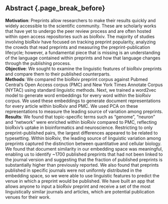 ## Abstract {.page_break_before}

**Motivation**: Preprints allow researchers to make their results quickly and widely accessible to the scientific community. 
These are scholarly works that have yet to undergo the peer review process and are often hosted within open access repositories such as bioRxiv. 
The majority of studies involving bioRxiv have focused on tracking preprint popularity, analyzing the crowds that read preprints and measuring the preprint-publication lifecycle; however, a fundamental piece that is missing is an understanding of the language contained within preprints and how that language changes through the publishing process.   
**Objective**: We sought to examine the linguistic features of bioRxiv preprints and compare them to their published counterparts.  
**Methods**: We compared the bioRxiv preprint corpus against Pubmed Central’s Open Access corpus (PMC) and New York Times Annotate Corpus (NYTAC) using standard linguistic methods.
Next, we trained a word2vec model to generate word embeddings for every word within the bioRxiv corpus. 
We used these embeddings to generate document representations for every article within bioRxiv and PMC. 
We used PCA on these representations to measure the leading source of variation among preprints.  
**Results**: We found that topic-specific terms such as “genome”, “neuron” and “network” were enriched within bioRxiv compared to PMC, reflecting bioRxiv’s uptake in bioinformatics and neuroscience. 
Restricting to only preprint-published pairs, the largest differences appeared to be related to typesetting. 
Within bioRxiv, the leading source of linguistic variation among preprints captured the distinction between quantitative and cellular biology. 
We found that document similarity in our embedding space was meaningful, enabling us to identify ~1700 published preprints that had not been linked to the journal version and suggesting that the fraction of published preprints is substantially higher than previously reported. 
We also found that preprints published in specific journals were not uniformly distributed in the embedding space, so we were able to use linguistic features to predict the venue in which a preprint would be published. 
We have built an app that allows anyone to input a bioRxiv preprint and receive a set of the most linguistically similar journals and articles, which are potential publication venues for their work.
